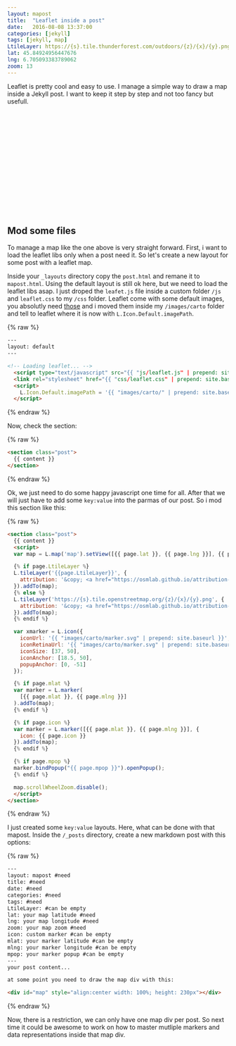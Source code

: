 ```yaml
---
layout: mapost
title:  "Leaflet inside a post"
date:   2016-08-08 13:37:00
categories: [jekyll]
tags: [jekyll, map]
LtileLayer: https://{s}.tile.thunderforest.com/outdoors/{z}/{x}/{y}.png
lat: 45.84924956447676
lng: 6.705093383789062
zoom: 13
---
```

Leaflet is pretty cool and easy to use. I manage a simple way to draw a map inside a Jekyll post. I want to keep it step by step and not too fancy but usefull.

<div id="map" style="align:center width: 100%; height: 230px"></div>

## Mod some files
To manage a map like the one above is very straight forward.
First, i want to load the leaflet libs only when a post need it. So let's create a new layout for some post with a leaflet map.

Inside your `_layouts` directory copy the `post.html` and remane it to `mapost.html`. Using the default layout is still ok here, but we need to load the leaflet libs asap. I just droped the `leafet.js` file inside a custom folder `/js` and `leaflet.css` to my `/css` folder. Leaflet come with some default images, you absolutly need <a href='https://github.com/Leaflet/Leaflet/tree/master/dist/images' target='blank'>those</a> and i moved them inside my `/images/carto` folder and tell to leaflet where it is now with `L.Icon.Default.imagePath`.

{% raw %}
```html
---
layout: default
---

<!-- Loading leaflet... -->
  <script type="text/javascript" src="{{ "js/leaflet.js" | prepend: site.baseurl }}"></script>
  <link rel="stylesheet" href="{{ "css/leaflet.css" | prepend: site.baseurl }}">
  <script>
    L.Icon.Default.imagePath = '{{ "images/carto/" | prepend: site.baseurl }}';
  </script>
```
{% endraw %}

Now, check the section:

{% raw %}
```html
<section class="post">
  {{ content }}
</section>
```
{% endraw %}

Ok, we just need to do some happy javascript one time for all. After that we will just have to add some `key:value` into the parmas of our post. So i mod this section like this:

{% raw %}
```html
<section class="post">
  {{ content }}
  <script>
  var map = L.map('map').setView([{{ page.lat }}, {{ page.lng }}], {{ page.zoom }});

  {% if page.LtileLayer %}
  L.tileLayer('{{page.LtileLayer}}', {
    attribution: '&copy; <a href="https://osmlab.github.io/attribution-mark/copyright/?name={{ site.title }}">OpenStreetMap</a> contributors'
  }).addTo(map);
  {% else %}
  L.tileLayer('https://{s}.tile.openstreetmap.org/{z}/{x}/{y}.png', {
    attribution: '&copy; <a href="https://osmlab.github.io/attribution-mark/copyright/?name={{ site.title }}">OpenStreetMap</a> contributors'
  }).addTo(map);
  {% endif %}

  var xmarker = L.icon({
    iconUrl: '{{ "images/carto/marker.svg" | prepend: site.baseurl }}',
    iconRetinaUrl: '{{ "images/carto/marker.svg" | prepend: site.baseurl }}',
    iconSize: [37, 50],
    iconAnchor: [18.5, 50],
    popupAnchor: [0, -51]
  });

  {% if page.mlat %}
  var marker = L.marker(
    [{{ page.mlat }}, {{ page.mlng }}]
  ).addTo(map);
  {% endif %}

  {% if page.icon %}
  var marker = L.marker([{{ page.mlat }}, {{ page.mlng }}], {
    icon: {{ page.icon }}
  }).addTo(map);
  {% endif %}

  {% if page.mpop %}
  marker.bindPopup("{{ page.mpop }}").openPopup();
  {% endif %}

  map.scrollWheelZoom.disable();
  </script>
</section>
```
{% endraw %}

I just created some `key:value` layouts. Here, what can be done with that mapost. Inside the `/_posts` directory, create a new markdown post with this options:

{% raw %}
```html
---
layout: mapost #need
title: #need
date: #need
categories: #need
tags: #need
LtileLayer: #can be empty
lat: your map latitude #need
lng: your map longitude #need
zoom: your map zoom #need
icon: custom marker #can be empty
mlat: your marker latitude #can be empty
mlng: your marker longitude #can be empty
mpop: your marker popup #can be empty
---
your post content...

at some point you need to draw the map div with this:

<div id="map" style="align:center width: 100%; height: 230px"></div>

```
{% endraw %}

Now, there is a restriction, we can only have one map div per post. So next time it could be awesome to work on how to master mutliple markers and data representations inside that map div.
